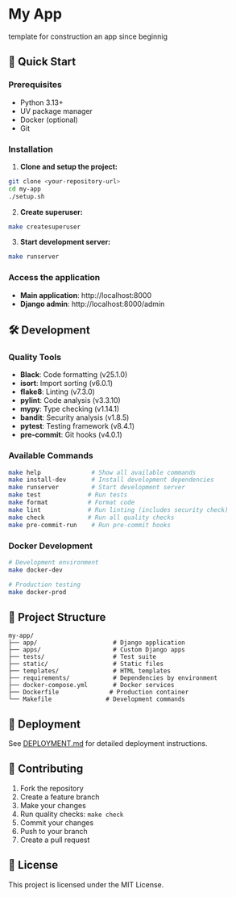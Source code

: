 # My App

template for construction an app since beginnig

## 🚀 Quick Start

### Prerequisites
- Python 3.13+
- UV package manager
- Docker (optional)
- Git

### Installation

1. **Clone and setup the project:**
```bash
git clone <your-repository-url>
cd my-app
./setup.sh
```

2. **Create superuser:**
```bash
make createsuperuser
```

3. **Start development server:**
```bash
make runserver
```

### Access the application
- **Main application**: http://localhost:8000
- **Django admin**: http://localhost:8000/admin

## 🛠️ Development

### Quality Tools

- **Black**: Code formatting (v25.1.0)
- **isort**: Import sorting (v6.0.1)
- **flake8**: Linting (v7.3.0)
- **pylint**: Code analysis (v3.3.10)
- **mypy**: Type checking (v1.14.1)
- **bandit**: Security analysis (v1.8.5)
- **pytest**: Testing framework (v8.4.1)
- **pre-commit**: Git hooks (v4.0.1)

### Available Commands
```bash
make help              # Show all available commands
make install-dev       # Install development dependencies
make runserver         # Start development server
make test             # Run tests
make format           # Format code
make lint             # Run linting (includes security check)
make check            # Run all quality checks
make pre-commit-run    # Run pre-commit hooks
```

### Docker Development
```bash
# Development environment
make docker-dev

# Production testing
make docker-prod
```

## 📁 Project Structure

```
my-app/
├── app/                     # Django application
├── apps/                    # Custom Django apps
├── tests/                   # Test suite
├── static/                  # Static files
├── templates/               # HTML templates
├── requirements/            # Dependencies by environment
├── docker-compose.yml       # Docker services
├── Dockerfile              # Production container
└── Makefile               # Development commands
```

## 🚀 Deployment

See [DEPLOYMENT.md](DEPLOYMENT.md) for detailed deployment instructions.

## 🤝 Contributing

1. Fork the repository
2. Create a feature branch
3. Make your changes
4. Run quality checks: `make check`
5. Commit your changes
6. Push to your branch
7. Create a pull request

## 📄 License

This project is licensed under the MIT License.
